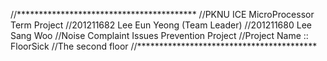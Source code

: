 //*****************************************
//PKNU ICE MicroProcessor Term Project
//201211682 Lee Eun Yeong (Team Leader)
//201211680 Lee Sang Woo
//Noise Complaint Issues Prevention Project
//Project Name :: FloorSick
//The second floor
//*****************************************
